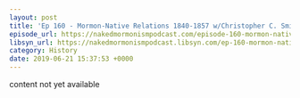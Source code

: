 ```yaml
---
layout: post
title: 'Ep 160 - Mormon-Native Relations 1840-1857 w/Christopher C. Smith Pt.2'
episode_url: https://nakedmormonismpodcast.com/episode-160-mormon-native-relations-1840-1857-wchristopher-c-smith-pt-2/
libsyn_url: https://nakedmormonismpodcast.libsyn.com/ep-160-mormon-native-relations-1840-1857-wchristopher-c-smith-pt2
category: History
date: 2019-06-21 15:37:53 +0000
---
```


content not yet available
